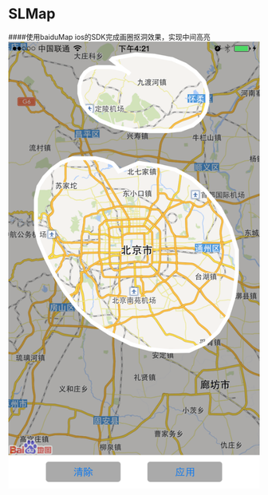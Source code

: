 # SLMap
####使用baiduMap ios的SDK完成画圈抠洞效果，实现中间高亮
![效果图](https://raw.githubusercontent.com/LiuShulong/SLMap/master/1.PNG)

